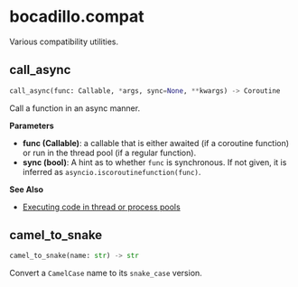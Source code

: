 # bocadillo.compat
Various compatibility utilities.
## call_async
```python
call_async(func: Callable, *args, sync=None, **kwargs) -> Coroutine
```
Call a function in an async manner.

__Parameters__

- __func (Callable)__:
    a callable that is either awaited (if a coroutine function)
    or run in the thread pool (if a regular function).
- __sync (bool)__:
    A hint as to whether `func` is synchronous. If not given, it is
    inferred as `asyncio.iscoroutinefunction(func)`.

__See Also__

- [Executing code in thread or process pools](https://docs.python.org/3/library/asyncio-eventloop.html#executing-code-in-thread-or-process-pools)

## camel_to_snake
```python
camel_to_snake(name: str) -> str
```
Convert a `CamelCase` name to its `snake_case` version.
